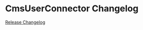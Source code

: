 # CmsUserConnector Changelog

[Release Changelog](https://github.com/spryker/cms-user-connector/releases)
